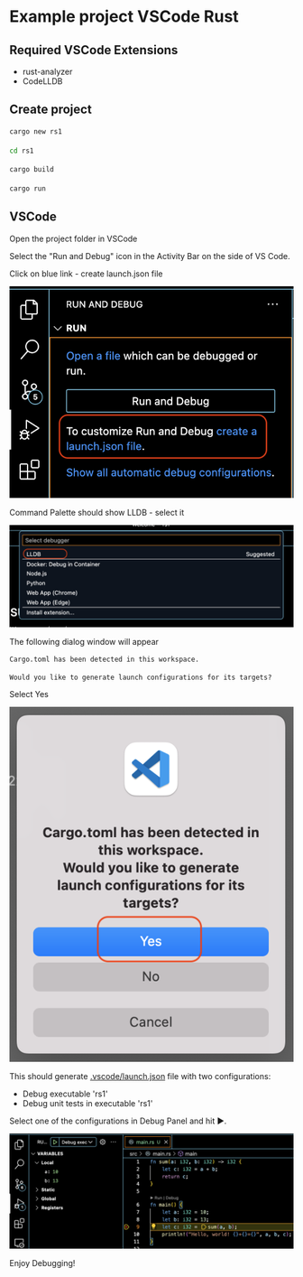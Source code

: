 # Example project VSCode Rust

## Required VSCode Extensions
- rust-analyzer
- CodeLLDB

## Create project

```bash
cargo new rs1

cd rs1

cargo build

cargo run
```


## VSCode

Open the project folder in VSCode

Select the "Run and Debug" icon in the Activity Bar on the side of VS Code.

Click on blue link - create launch.json file

![launch-1.png](launch-1.png)

Command Palette should show LLDB - select it

![launch-2.png](launch-2.png)

The following dialog window will appear
```
Cargo.toml has been detected in this workspace.

Would you like to generate launch configurations for its targets?
```
Select Yes

![launch-3.png](launch-3.png)

This should generate [.vscode/launch.json](.vscode/launch.json) file with two configurations:
- Debug executable 'rs1'
- Debug unit tests in executable 'rs1'

Select one of the configurations in Debug Panel and hit ▶.

![rust-debug.png](rust-debug.png)

Enjoy Debugging!
